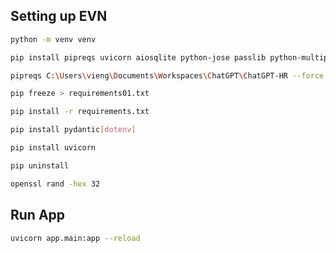 ## Setting up EVN

```sh
python -m venv venv
```

```sh
pip install pipreqs uvicorn aiosqlite python-jose passlib python-multipart "python-jose[cryptography]" "passlib[bcrypt]" pydantic[email]
```

```sh
pipreqs C:\Users\vieng\Documents\Workspaces\ChatGPT\ChatGPT-HR --force
```

```sh
pip freeze > requirements01.txt
```

```sh
pip install -r requirements.txt
```

```sh
pip install pydantic[dotenv]

```

```sh
pip install uvicorn
```

```sh
pip uninstall
```

```sh
openssl rand -hex 32
```

## Run App

```sh
uvicorn app.main:app --reload
```
